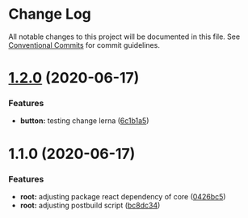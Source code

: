 # Change Log

All notable changes to this project will be documented in this file.
See [Conventional Commits](https://conventionalcommits.org) for commit guidelines.

# [1.2.0](https://github.com/victormath12/lego-ds/compare/@lego-ds/core@1.1.0...@lego-ds/core@1.2.0) (2020-06-17)


### Features

* **button:** testing change lerna ([6c1b1a5](https://github.com/victormath12/lego-ds/commit/6c1b1a5dcefdb30c055f277637faf7b0f32c4c08))





# 1.1.0 (2020-06-17)


### Features

* **root:** adjusting package react dependency of core ([0426bc5](https://github.com/victormath12/lego-ds/commit/0426bc59719a6d3f1960de082dd96ecbef362d3e))
* **root:** adjusting postbuild script ([bc8dc34](https://github.com/victormath12/lego-ds/commit/bc8dc3434ab219eb7d5aef0f2ad7992be544a8be))
